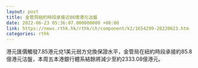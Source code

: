 ```yaml
---
layout: post
title: 金管局紐約時段承接近86億港元沽盤
date: 2022-06-23 05:36:07.000000000 +08:00
link: https://news.rthk.hk/rthk/ch/component/k2/1654299-20220623.htm
categories: rthk
---
```


港元匯價觸發7.85港元兌1美元弱方兌換保證水平，金管局在紐約時段承接約85.8億港元沽盤，本周五本港銀行體系結餘將減少至約2333.08億港元。
